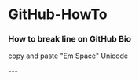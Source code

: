 <h1> GitHub-HowTo </h1>

<h3> How to break line on GitHub Bio </h3>

<p> copy and paste "Em Space" Unicode </p>
 ---
